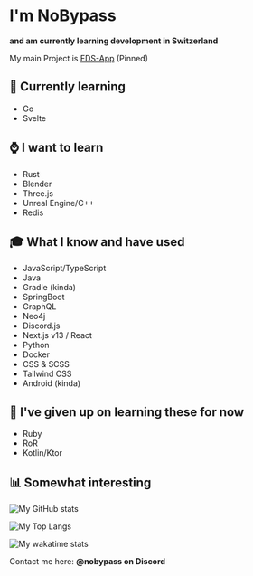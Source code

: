 # I'm NoBypass
**and am currently learning development in Switzerland**

My main Project is [FDS-App](https://github.com/NoBypass/fds) (Pinned)

## 🏫 Currently learning
- Go
- Svelte

## ⌚ I want to learn
- Rust
- Blender
- Three.js
- Unreal Engine/C++
- Redis

## 🎓 What I know and have used
- JavaScript/TypeScript
- Java
- Gradle (kinda)
- SpringBoot
- GraphQL
- Neo4j
- Discord.js
- Next.js v13 / React
- Python
- Docker
- CSS & SCSS
- Tailwind CSS
- Android (kinda)

## 🫠 I've given up on learning these for now
- Ruby
- RoR
- Kotlin/Ktor

## 📊 Somewhat interesting

![My GitHub stats](https://github-readme-stats.vercel.app/api?username=nobypass&theme=transparent&show_icons=true)

![My Top Langs](https://github-readme-stats.vercel.app/api/top-langs/?username=nobypass&layout=compact&theme=transparent)

![My wakatime stats](https://github-readme-stats.vercel.app/api/wakatime?username=nobypass&layout=compact&theme=transparent)


Contact me here: **@nobypass on Discord**
